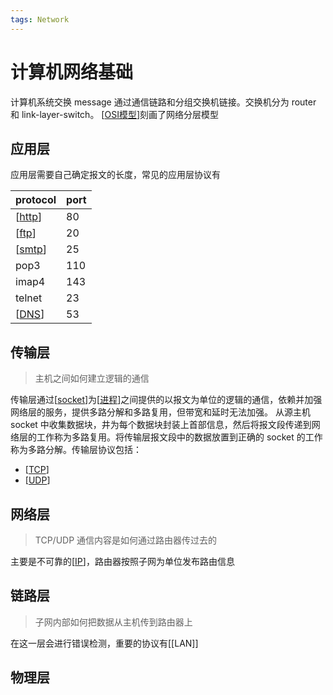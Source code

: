 ```yaml
---
tags: Network
---
```

# 计算机网络基础

计算机系统交换 message 通过通信链路和分组交换机链接。交换机分为 router 和 link-layer-switch。
[[OSI模型]]刻画了网络分层模型

## 应用层

应用层需要自己确定报文的长度，常见的应用层协议有

| protocol | port |
| -------- | ---- |
| [[http]] | 80   |
| [[ftp]]  | 20   |
| [[smtp]] | 25   |
| pop3     | 110  |
| imap4    | 143  |
| telnet   | 23   |
| [[DNS]]  | 53   |

## 传输层

> 主机之间如何建立逻辑的通信

传输层通过[[socket]]为[[进程]]之间提供的以报文为单位的逻辑的通信，依赖并加强网络层的服务，提供多路分解和多路复用，但带宽和延时无法加强。
从源主机 socket 中收集数据块，井为每个数据块封装上首部信息，然后将报文段传递到网络层的工作称为多路复用。将传输层报文段中的数据放置到正确的 socket 的工作称为多路分解。传输层协议包括：

- [[TCP]]
- [[UDP]]

## 网络层

> TCP/UDP 通信内容是如何通过路由器传过去的

主要是不可靠的[[IP]]，路由器按照子网为单位发布路由信息

## 链路层

> 子网内部如何把数据从主机传到路由器上

在这一层会进行错误检测，重要的协议有[[LAN]]

## 物理层

[//begin]: # "Autogenerated link references for markdown compatibility"
[OSI模型]: OSI模型.md "OSI 模型"
[http]: application/http.md "http"
[ftp]: application/ftp.md "FTP"
[smtp]: application/smtp.md "smtp"
[DNS]: application/DNS.md "DNS"
[socket]: transport/socket.md "socket"
[进程]: <../operating system/进程.md> "进程"
[TCP]: transport/TCP.md "TCP"
[UDP]: transport/UDP.md "UDP"
[IP]: network/IP.md "IP"
[//end]: # "Autogenerated link references"
